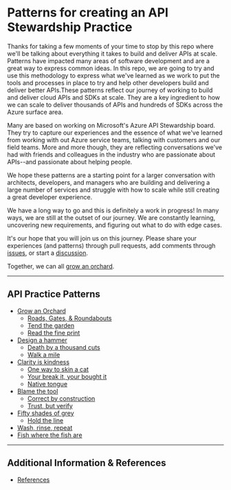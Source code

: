 # Patterns for creating an API Stewardship Practice

Thanks for taking a few moments of your time to stop by this repo where we'll be talking about everything it takes to build and deliver APIs at scale. Patterns have impacted many areas of software development and are a great way to express common ideas. In this repo, we are going to try and use this methodology to express what we've learned as we work to put the tools and processes in place to try and help other developers build and deliver better APIs.These patterns reflect our journey of working to build and deliver cloud APIs and SDKs at scale. They are a key ingredient to how we can scale to deliver thousands of APIs and hundreds of SDKs across the Azure surface area.

Many are based on working on Microsoft's Azure API Stewardship board. They try to capture our experiences and the essence of what we've learned from working with out Azure service teams, talking with customers and our field teams. More and more though, they are reflecting conversations we've had with friends and colleagues in the industry who are passionate about APIs--and passionate about helping people.

We hope these patterns are a starting point for a larger conversation with architects, developers, and managers who are building and delivering a large number of services and struggle with how to scale while still creating a great developer experience.

We have a long way to go and this is definitely a work in progress! In many ways, we are still at the outset of our journey. We are constantly learning, uncovering new requirements, and figuring out what to do with edge cases.

It's our hope that you will join us on this journey. Please share your experiences (and patterns) through pull requests, add comments through [issues](https://github.com/APIPatterns/APIPracticePatterns/issues), or start a [discussion](https://github.com/APIPatterns/APIPracticePatterns/discussions).

Together, we can all [grow an orchard](./grow-an-orchard.md).

---
## API Practice Patterns

* [Grow an Orchard](./grow-an-orchard.md)
  * [Roads, Gates, & Roundabouts](./roads-gates-roundabouts.md)
  * [Tend the garden](./tend-the-garden.md)
  * [Read the fine print](./read-the-fine-print.md)
* [Design a hammer](./design-a-hammer.md)
  * [Death by a thousand cuts](./death-by-thousand-cuts.md)
  * [Walk a mile](./walk-a-mile.md)
* [Clarity is kindness](./clarity-is-kindness.md)
  * [One way to skin a cat](./one-way-to-skin-a-cat.md)
  * [Your break it, your bought it](./you-break-it-you-bought-it.md)
  * [Native tongue](./native-tongue.md)
* [Blame the tool](./blame-the-tool.md)
  * [Correct by construction](./correct-by-construction.md)
  * [Trust, but verify](./trust-but-verify.md)
* [Fifty shades of grey](./fifty-shades-of-grey.md)
  * [Hold the line](./hold-the-line.md)
* [Wash, rinse, repeat](./wash-rinse-repeat.md)
* [Fish where the fish are](./fish-where-the-fish-are.md)

---
## Additional Information & References
* [References](./references.md)
